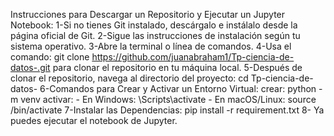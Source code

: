 Instrucciones para Descargar un Repositorio y Ejecutar un Jupyter Notebook:
1-Si no tienes Git instalado, descárgalo e instálalo desde la página oficial de Git.
2-Sigue las instrucciones de instalación según tu sistema operativo.
3-Abre la terminal o línea de comandos.
4-Usa el comando: git clone https://github.com/juanabraham1/Tp-ciencia-de-datos-.git 
para clonar el repositorio en tu máquina local.
5-Después de clonar el repositorio, navega al directorio del proyecto: cd Tp-ciencia-de-datos-
6-Comandos para Crear y Activar un Entorno Virtual: 
	crear: python -m venv <nombre del ambiente>
	activar:   - En Windows: <nombre del ambiente>\Scripts\activate
    		   - En macOS/Linux: source <nombre del ambiente>/bin/activate
7-Instalar las Dependencias: pip install -r requirement.txt
8- Ya puedes ejecutar el notebook de Jupyter.
